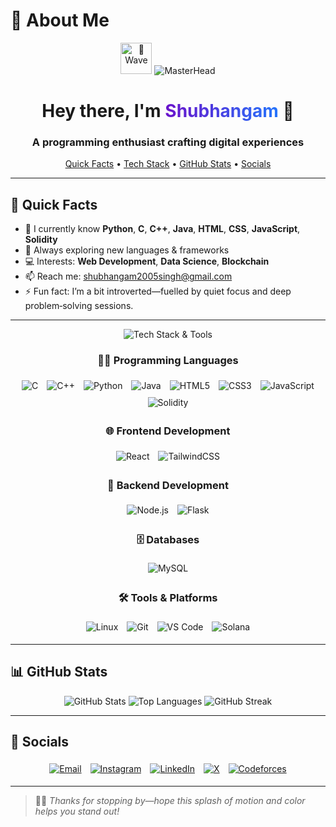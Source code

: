 # 👋 About Me

<p align="center">
  <img src="https://media.giphy.com/media/hvRJCLFzcasrR4ia7z/giphy.gif" alt="👋 Wave" width="50"/>
  <img src="https://user-images.githubusercontent.com/10498744/210012254-234538ff-d198-48aa-8964-37e6fd45d227.gif" alt="MasterHead" />
</p>

<h1 align="center">
  Hey there, I'm <span style="color: #6a11cb; background: linear-gradient(90deg, #6a11cb, #2575fc); -webkit-background-clip: text; color: transparent;">Shubhangam</span> 👋
</h1>
<h3 align="center">
  A programming enthusiast crafting digital experiences
</h3>

<p align="center">
  <a href="#quick-facts">Quick Facts</a> •
  <a href="#tech-stack">Tech Stack</a> •
  <a href="#github-stats">GitHub Stats</a> •
  <a href="#socials">Socials</a>
</p>

---

## 🚀 Quick Facts

- 🌱 I currently know **Python**, **C**, **C++**, **Java**, **HTML**, **CSS**, **JavaScript**, **Solidity**
- 🧠 Always exploring new languages & frameworks  
- 💻 Interests: **Web Development**, **Data Science**, **Blockchain**  
- 📫 Reach me: [shubhangam2005singh@gmail.com](mailto:shubhangam2005singh@gmail.com)  
- ⚡ Fun fact: I’m a bit introverted—fuelled by quiet focus and deep problem‑solving sessions. 

---
<!-- 🌈 Badge Header-->
<p align="center">
  <img
    src="https://img.shields.io/badge/🔧%20Tech%20Stack%20%26%20Tools-Ready%20to%20Rock-6a11cb?style=for-the-badge&logo=tools&logoColor=white"
    alt="Tech Stack & Tools"
  />
</p>

<div align="center">

  <!-- 👨‍💻 Programming Languages -->
  <h3>👨‍💻 Programming Languages</h3>
  <img src="https://img.shields.io/badge/C-00599C?style=for-the-badge&logo=c&logoColor=white"    alt="C" style="margin:5px;"/>
  <img src="https://img.shields.io/badge/C++-00599C?style=for-the-badge&logo=c%2B%2B&logoColor=white" alt="C++" style="margin:5px;"/>
  <img src="https://img.shields.io/badge/Python-3776AB?style=for-the-badge&logo=python&logoColor=white" alt="Python" style="margin:5px;"/>
  <img src="https://img.shields.io/badge/Java-ED8B00?style=for-the-badge&logo=openjdk&logoColor=white"  alt="Java" style="margin:5px;"/>
  <img src="https://img.shields.io/badge/HTML5-E34F26?style=for-the-badge&logo=html5&logoColor=white"    alt="HTML5" style="margin:5px;"/>
  <img src="https://img.shields.io/badge/CSS3-1572B6?style=for-the-badge&logo=css3&logoColor=white"      alt="CSS3" style="margin:5px;"/>
  <img src="https://img.shields.io/badge/JavaScript-F7DF1E?style=for-the-badge&logo=javascript&logoColor=black" alt="JavaScript" style="margin:5px;"/>
  <img src="https://img.shields.io/badge/Solidity-363636?style=for-the-badge&logo=solidity&logoColor=white" alt="Solidity" style="margin:5px;"/>

  <br/>

  <!-- 🌐 Frontend Development -->
  <h3>🌐 Frontend Development</h3>
  <img src="https://img.shields.io/badge/React-20232A?style=for-the-badge&logo=react&logoColor=61DAFB" alt="React" style="margin:5px;"/>
  <img src="https://img.shields.io/badge/TailwindCSS-0EA5E9?style=for-the-badge&logo=tailwindcss&logoColor=white" alt="TailwindCSS" style="margin:5px;"/>

  <br/>

  <!-- 🧠 Backend Development -->
  <h3>🧠 Backend Development</h3>
  <img src="https://img.shields.io/badge/Node.js-339933?style=for-the-badge&logo=nodedotjs&logoColor=white" alt="Node.js" style="margin:5px;"/>
  <img src="https://img.shields.io/badge/Flask-000000?style=for-the-badge&logo=flask&logoColor=white" alt="Flask" style="margin:5px;"/>

  <br/>

  <!-- 🗄️ Databases -->
  <h3>🗄️ Databases</h3>
  <img src="https://img.shields.io/badge/MySQL-00758F?style=for-the-badge&logo=mysql&logoColor=white" alt="MySQL" style="margin:5px;"/>

  <br/>

  <!-- 🛠️ Tools & Platforms -->
  <h3>🛠️ Tools & Platforms</h3>
  <img src="https://img.shields.io/badge/Linux-FCC624?style=for-the-badge&logo=linux&logoColor=black" alt="Linux" style="margin:5px;"/>
  <img src="https://img.shields.io/badge/Git-F05032?style=for-the-badge&logo=git&logoColor=white" alt="Git" style="margin:5px;"/>
  <img src="https://img.shields.io/badge/VS%20Code-007ACC?style=for-the-badge&logo=visual-studiocode&logoColor=white" alt="VS Code" style="margin:5px;"/>
  <img src="https://img.shields.io/badge/Solana-00FFA3?style=for-the-badge&logo=solana&logoColor=black" alt="Solana" style="margin:5px;"/>

</div>


---

## 📊 GitHub Stats

<p align="center">
  <img src="https://github-readme-stats.vercel.app/api?username=shubhangam-singh&show_icons=true&theme=tokyonight&include_all_commits=true&count_private=true" alt="GitHub Stats" />
  <img src="https://github-readme-stats.vercel.app/api/top-langs/?username=shubhangam-singh&layout=compact&theme=tokyonight" alt="Top Languages" />
 <img src="https://github-readme-streak-stats.herokuapp.com/?user=shubhangam-singh&theme=tokyonight&hide_border=true" alt="GitHub Streak" />

</p>



---

## 📱 Socials

<p align="center">
  <a href="mailto:shubhangam2005singh@gmail.com"><img src="https://img.shields.io/badge/Email-shubhangam2005singh@gmail.com-D14836?style=for-the-badge&logo=gmail&logoColor=white" alt="Email" style="margin:5px;"/></a>
  <a href="https://instagram.com/shubhixion"><img src="https://img.shields.io/badge/Instagram-@shubhixion-E4405F?style=for-the-badge&logo=instagram&logoColor=white" alt="Instagram" style="margin:5px;"/></a>
  <a href="https://www.linkedin.com/in/shubhangam2005singh"><img src="https://img.shields.io/badge/LinkedIn-shubhangam2005singh-0A66C2?style=for-the-badge&logo=linkedin&logoColor=white" alt="LinkedIn" style="margin:5px;"/></a>
  <a href="https://x.com/Shubhangam28"><img src="https://img.shields.io/badge/X-@Shubhangam28-1DA1F2?style=for-the-badge&logo=twitter&logoColor=white" alt="X" style="margin:5px;"/></a>
    <a href="https://codeforces.com/profile/Shubhangam_Singh" target="_blank">
    <img 
      src="https://img.shields.io/badge/Codeforces-Specialist-1F8ACB?style=for-the-badge&logo=codeforces&logoColor=white" 
      alt="Codeforces" 
      style="margin:5px;" 
    />
  </a>

</p>

---

> 🧑‍💻 _Thanks for stopping by—hope this splash of motion and color helps you stand out!_  
